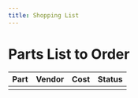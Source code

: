```yaml
---
title: Shopping List
---
```


# Parts List to Order

| Part | Vendor | Cost | Status |
| ---- | ------ | ---- | ------ |
|      |        |      |        |

